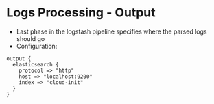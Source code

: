 # Logs Processing - Output #

 * Last phase in the logstash pipeline specifies where the parsed logs should go
 * Configuration:
  ```
  output {
    elasticsearch {
      protocol => "http"
      host => "localhost:9200"
      index => "cloud-init"
    }
  }
  ```